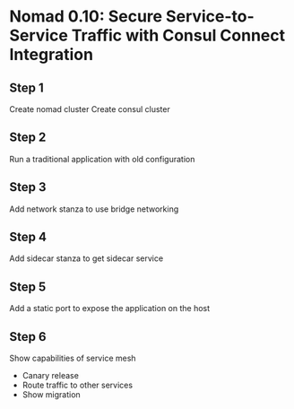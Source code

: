 # Nomad 0.10: Secure Service-to-Service Traffic with Consul Connect Integration

## Step 1
Create nomad cluster
Create consul cluster

## Step 2
Run a traditional application with old configuration

## Step 3
Add network stanza to use bridge networking

## Step 4
Add sidecar stanza to get sidecar service

## Step 5
Add a static port to expose the application on the host

## Step 6
Show capabilities of service mesh

- Canary release
- Route traffic to other services
- Show migration